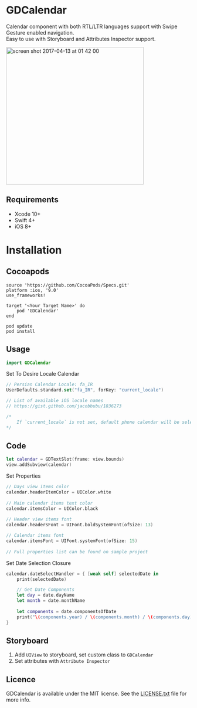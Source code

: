 # GDCalendar

Calendar component with both RTL/LTR languages support with Swipe Gesture enabled navigation.   
Easy to use with Storyboard and Attributes Inspector support.   


<img width="375" alt="screen shot 2017-04-13 at 01 42 00" src="https://cloud.githubusercontent.com/assets/9967486/24979816/e6595388-1fea-11e7-8b76-b2be3040e8e5.png">


## Requirements
- Xcode 10+
- Swift 4+
- iOS 8+


# Installation

## Cocoapods
```
source 'https://github.com/CocoaPods/Specs.git'
platform :ios, '9.0'
use_frameworks!

target '<Your Target Name>' do
    pod 'GDCalendar'
end
```
    pod update
    pod install


## Usage
```swift
import GDCalendar
```

Set To Desire Locale Calendar
```swift
// Persian Calendar Locale: fa_IR
UserDefaults.standard.set("fa_IR", forKey: "current_locale")

// List of available iOS locale names
// https://gist.github.com/jacobbubu/1836273

/*
    If `current_locale` is not set, default phone calendar will be selected
*/
```

## Code
```swift
let calendar = GDTextSlot(frame: view.bounds)
view.addSubview(calendar)
```

Set Properties
```swift
// Days view items color
calendar.headerItemColor = UIColor.white
    
// Main calendar items text color
calendar.itemsColor = UIColor.black
    
// Header view items font
calendar.headersFont = UIFont.boldSystemFont(ofSize: 13)

// Calendar items font
calendar.itemsFont = UIFont.systemFont(ofSize: 15)
    
// Full properties list can be found on sample project

```

Set Date Selection Closure
```swift
calendar.dateSelectHandler = { [weak self] selectedDate in
    print(selectedDate)

    // Get Date Components
    let day = date.dayName
    let month = date.monthName
    
    let components = date.componentsOfDate
    print("\(components.year) / \(components.month) / \(components.day)")
}
```

## Storyboard
1) Add `UIView` to storyboard, set custom class to `GDCalendar`
2) Set attributes with `Attribute Inspector`


## Licence
GDCalendar is available under the MIT license. See the [LICENSE.txt](https://github.com/saeid/GDCalendar/blob/master/LICENSE) file for more info.